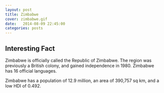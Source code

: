 ```yaml
---
layout: post
title: Zimbabwe
cover: zimbabwe.gif
date:   2014-08-09 22:45:00
categories: posts
---
```


## Interesting Fact

Zimbabwe is officially called the Republic of Zimbabwe. The region was previously a British colony, and gained independence in 1980. Zimbabwe has 16 official languages. 

Zimbabwe has a population of 12.9 million, an area of 390,757 sq km, and a low HDI of 0.492. 